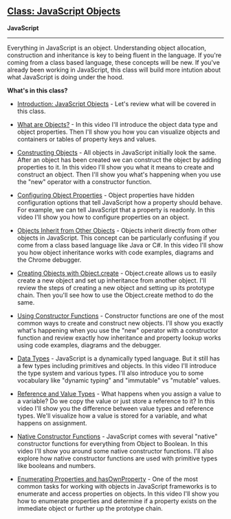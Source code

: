 
## <a href="https://www.eventedmind.com/classes/javascript-objects" target="_blank">Class: JavaScript Objects</a>

**JavaScript**<br>
****

Everything in JavaScript is an object. Understanding object allocation, construction and inheritance is key to being fluent in the language. If you're coming from a class based language, these concepts will be new. If you've already been working in JavaScript, this class will build more intution about what JavaScript is doing under the hood.

**What's in this class?**


* <a href="https://www.eventedmind.com/classes/javascript-objects/introduction" target="_blank">Introduction: JavaScript Objects</a> - Let's review what will be covered in this class.

* <a href="https://www.eventedmind.com/classes/javascript-objects/what-are-objects" target="_blank">What are Objects?</a> - In this video I'll introduce the object data type and object properties. Then I'll show you how you can visualize objects and containers or tables of property keys and values.

* <a href="https://www.eventedmind.com/classes/javascript-objects/constructing-objects" target="_blank">Constructing Objects</a> - All objects in JavaScript initially look the same. After an object has been created we can construct the object by adding properties to it. In this video I'll show you what it means to create and construct an object. Then I'll show you what's happening when you use the "new" operator with a constructor function.

* <a href="https://www.eventedmind.com/classes/javascript-objects/configuring-object-properties" target="_blank">Configuring Object Properties</a> - Object properties have hidden configuration options that tell JavaScript how a property should behave. For example, we can tell JavaScript that a property is readonly. In this video I'll show you how to configure properties on an object.

* <a href="https://www.eventedmind.com/classes/javascript-objects/objects-inherit-from-other-objects" target="_blank">Objects Inherit from Other Objects</a> - Objects inherit directly from other objects in JavaScript. This concept can be particularly confusing if you come from a class based language like Java or C#. In this video I'll show you how object inheritance works with code examples, diagrams and the Chrome debugger.

* <a href="https://www.eventedmind.com/classes/javascript-objects/creating-objects-with-object-create" target="_blank">Creating Objects with Object.create</a> - Object.create allows us to easily create a new object and set up inheritance from another object. I'll review the steps of creating a new object and setting up its prototype chain. Then you'll see how to use the Object.create method to do the same.

* <a href="https://www.eventedmind.com/classes/javascript-objects/using-constructor-functions" target="_blank">Using Constructor Functions</a> - Constructor functions are one of the most common ways to create and construct new objects. I'll show you exactly what's happening when you use the "new" operator with a constructor function and review exactly how inheritance and property lookup works using code examples, diagrams and the debugger.

* <a href="https://www.eventedmind.com/classes/javascript-objects/data-types" target="_blank">Data Types</a> - JavaScript is a dynamically typed language. But it still has a few types including primitives and objects. In this video I'll introduce the type system and various types. I'll also introduce you to some vocabulary like "dynamic typing" and "immutable" vs "mutable" values.

* <a href="https://www.eventedmind.com/classes/javascript-objects/reference-and-value-types" target="_blank">Reference and Value Types</a> - What happens when you assign a value to a variable? Do we copy the value or just store a reference to it? In this video I'll show you the difference between value types and reference types. We'll visualize how a value is stored for a variable, and what happens on assignment.

* <a href="https://www.eventedmind.com/classes/javascript-objects/native-constructor-functions" target="_blank">Native Constructor Functions</a> - JavaScript comes with several "native" constructor functions for everything from Object to Boolean. In this video I'll show you around some native constructor functions. I'll also explore how native constructor functions are used with primitive types like booleans and numbers.

* <a href="https://www.eventedmind.com/classes/javascript-objects/enumerating-properties-and-hasownproperty" target="_blank">Enumerating Properties and hasOwnProperty</a> - One of the most common tasks for working with objects in JavaScript frameworks is to enumerate and access properties on objects. In this video I'll show you how to enumerate properties and determine if a property exists on the immediate object or further up the prototype chain.



